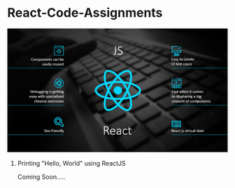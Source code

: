 # React-Code-Assignments

![GitHub](https://github.com/shubhamrajput0369/React-Code-Assignments/blob/main/ReactJS.PNG)

1. Printing "Hello, World" using ReactJS

   Coming Soon.....
